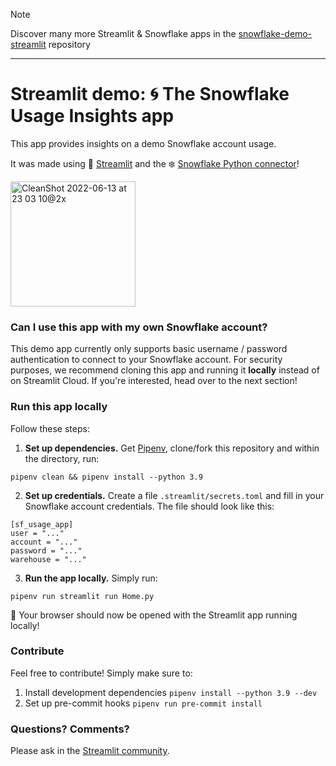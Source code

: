 > [!NOTE]
> Discover many more Streamlit & Snowflake apps in the [snowflake-demo-streamlit]([url](https://github.com/Snowflake-Labs/snowflake-demo-streamlit)) repository

---

# Streamlit demo: 🌀 The Snowflake Usage Insights app

This app provides insights on a demo Snowflake account usage.

It was made using :balloon: [Streamlit](https://www.streamlit.io) and the :snowflake: [Snowflake Python connector](https://github.com/snowflakedb/snowflake-connector-python)!

<img width="200" alt="CleanShot 2022-06-13 at 23 03 10@2x" src="https://user-images.githubusercontent.com/7164864/173445058-f2a3302c-a8fc-463f-bed2-0c18155310d0.png">

### Can I use this app with my own Snowflake account?

This demo app currently only supports basic username / password authentication
to connect to your Snowflake account. For security purposes, we recommend cloning this app and running it **locally** instead of on Streamlit Cloud. If you're interested, head over to the next section!

### Run this app locally
Follow these steps:

1. **Set up dependencies.** Get [Pipenv](https://pipenv-fork.readthedocs.io/en/latest/install.html#pragmatic-installation-of-pipenv),
clone/fork this repository and within the directory, run:
```
pipenv clean && pipenv install --python 3.9
```

2. **Set up credentials.** Create a file `.streamlit/secrets.toml` and fill in your Snowflake account
credentials. The file should look like this:
```
[sf_usage_app]
user = "..."
account = "..."
password = "..."
warehouse = "..."
```

3. **Run the app locally.** Simply run:
```
pipenv run streamlit run Home.py
```

🎊 Your browser should now be opened with the Streamlit app running locally!

### Contribute

Feel free to contribute! Simply make sure to:
1. Install development dependencies `pipenv install --python 3.9 --dev`
2. Set up pre-commit hooks `pipenv run pre-commit install`

### Questions? Comments?

Please ask in the [Streamlit community](https://discuss.streamlit.io).
